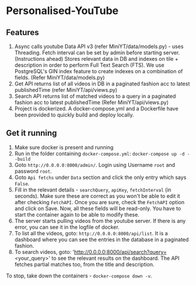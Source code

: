 # Personalised-YouTube

## Features
1. Async calls youtube Data API v3 (refer MiniYT/data/models.py) - uses Threading. 
   Fetch interval can be set by admin before starting server. (Instructions ahead)
   Stores relevant data in DB and indexes on tile + description in order to perform Full Text Search (FTS).
   We use PostgreSQL's GIN index feature to create indexes on a combination of fields. (Refer MiniYT/data/models.py)
2. Get API returns list of all videos in DB in a paginated fashion acc to latest publishedTime (refer MiniYT/api/views.py)
3. Search API returns list of matched videos to a query in a paginated fashion acc to latest publishedTime (Refer MiniYT/api/views.py)
4. Project is dockerized. A docker-compose.yml and a Dockerfile have been provided to quickly build and deploy locally.

## Get it running
1. Make sure docker is present and running
2. Run in the folder containing `docker-compose.yml`:
   `docker-compose up -d --build`
3. Goto `http://0.0.0.0:8000/admin/`. Login using Username `root` and password `root`.
4. Goto `Api fetchs` under `Data` section and click the only entry which says `False`.
5. Fill in the relevant details - `searchQuery`, `apiKey`, `fetchInterval` (in seconds). Make sure these are correct as 
   you won't be able to edit it after checking `FetchAPI`. Once you are sure, check the `FetchAPI` option and click on Save.
   Now, all these fields will be read-only. You have to start the container again to be able to modify these.
6. The server starts pulling videos from the youtube server. If there is any error, you can see it in the logfile of docker.
7. To list all the videos, goto: `http://0.0.0.0:8000/api/list`. It is a dashboard where you can see the entries in the database 
   in a paginated fashion.
8. To search videos, goto: 'http://0.0.0.0:8000/api/search?query=<your_query>' to see the relevant results on the dashboard.
   The API fetches partial matches too, from the title and description.
   
To stop, take down the containers - `docker-compose down -v`.
